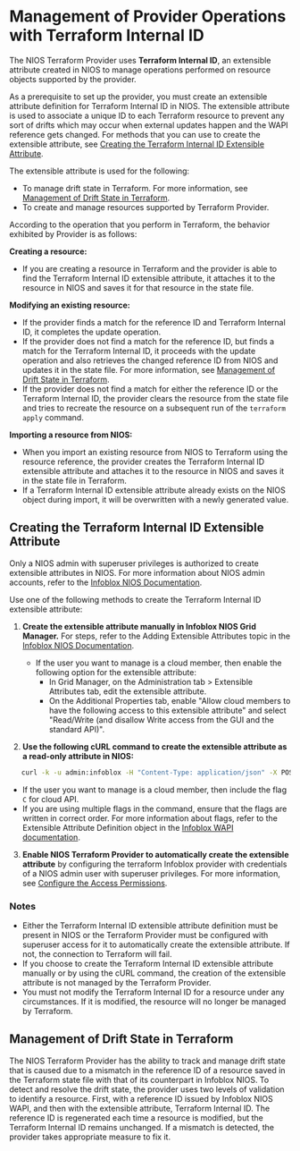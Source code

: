 # Management of Provider Operations with Terraform Internal ID

The NIOS Terraform Provider uses **Terraform Internal ID**, an extensible attribute created in NIOS to manage operations performed on resource objects supported by the provider.

As a prerequisite to set up the provider, you must create an extensible attribute definition for Terraform Internal ID in NIOS. The extensible attribute is used to associate a unique ID to each Terraform resource to prevent any sort of drifts which may occur when external updates happen and the WAPI reference gets changed. For methods that you can use to create the extensible attribute, see [Creating the Terraform Internal ID Extensible Attribute](#creating-the-terraform-internal-id-extensible-attribute).

The extensible attribute is used for the following:
* To manage drift state in Terraform. For more information, see [Management of Drift State in Terraform](#management-of-drift-state-in-terraform).
* To create and manage resources supported by Terraform Provider.

According to the operation that you perform in Terraform, the behavior exhibited by Provider is as follows:

**Creating a resource:**
* If you are creating a resource in Terraform and the provider is able to find the Terraform Internal ID extensible attribute, it attaches it to the resource in NIOS and saves it for that resource in the state file.

**Modifying an existing resource:**
* If the provider finds a match for the reference ID and Terraform Internal ID, it completes the update operation.
* If the provider does not find a match for the reference ID, but finds a match for the Terraform Internal ID, it proceeds with the update operation and also retrieves the changed reference ID from NIOS and updates it in the state file. For more information, see [Management of Drift State in Terraform](#management-of-drift-state-in-terraform).
* If the provider does not find a match for either the reference ID or the Terraform Internal ID, the provider clears the resource from the state file and tries to recreate the resource on a subsequent run of the `terraform apply` command.

**Importing a resource from NIOS:**
* When you import an existing resource from NIOS to Terraform using the resource reference, the provider creates the Terraform Internal ID extensible attribute and attaches it to the resource in NIOS and saves it in the state file in Terraform.
* If a Terraform Internal ID extensible attribute already exists on the NIOS object during import, it will be overwritten with a newly generated value.

## Creating the Terraform Internal ID Extensible Attribute

Only a NIOS admin with superuser privileges is authorized to create extensible attributes in NIOS. For more information about NIOS admin accounts, refer to the [Infoblox NIOS Documentation](https://docs.infoblox.com/).

Use one of the following methods to create the Terraform Internal ID extensible attribute:

1. **Create the extensible attribute manually in Infoblox NIOS Grid Manager.** For steps, refer to the Adding Extensible Attributes topic in the [Infoblox NIOS Documentation](https://docs.infoblox.com/).
   * If the user you want to manage is a cloud member, then enable the following option for the extensible attribute:
     * In Grid Manager, on the Administration tab > Extensible Attributes tab, edit the extensible attribute.
     * On the Additional Properties tab, enable "Allow cloud members to have the following access to this extensible attribute" and select "Read/Write (and disallow Write access from the GUI and the standard API)".

2. **Use the following cURL command to create the extensible attribute as a read-only attribute in NIOS:**
```bash
   curl -k -u admin:infoblox -H "Content-Type: application/json" -X POST https://<Grid_IP>/wapi/v2.13.6/extensibleattributedef -d '{"name": "Terraform Internal ID", "flags": "CR", "type": "STRING", "comment": "Internal ID for Terraform Resource"}'
```
   * If the user you want to manage is a cloud member, then include the flag `C` for cloud API.
   * If you are using multiple flags in the command, ensure that the flags are written in correct order. For more information about flags, refer to the Extensible Attribute Definition object in the [Infoblox WAPI documentation](https://docs.infoblox.com/space/NIOS/35400616/NIOS).

3. **Enable NIOS Terraform Provider to automatically create the extensible attribute** by configuring the terraform Infoblox provider with credentials of a NIOS admin user with superuser privileges. For more information, see [Configure the Access Permissions](./quickstart.md).

### Notes

* Either the Terraform Internal ID extensible attribute definition must be present in NIOS or the Terraform Provider must be configured with superuser access for it to automatically create the extensible attribute. If not, the connection to Terraform will fail.
* If you choose to create the Terraform Internal ID extensible attribute manually or by using the cURL command, the creation of the extensible attribute is not managed by the Terraform Provider.
* You must not modify the Terraform Internal ID for a resource under any circumstances. If it is modified, the resource will no longer be managed by Terraform.

## Management of Drift State in Terraform

The NIOS Terraform Provider has the ability to track and manage drift state that is caused due to a mismatch in the reference ID of a resource saved in the Terraform state file with that of its counterpart in Infoblox NIOS. To detect and resolve the drift state, the provider uses two levels of validation to identify a resource. First, with a reference ID issued by Infoblox NIOS WAPI, and then with the extensible attribute, Terraform Internal ID. The reference ID is regenerated each time a resource is modified, but the Terraform Internal ID remains unchanged. If a mismatch is detected, the provider takes appropriate measure to fix it.